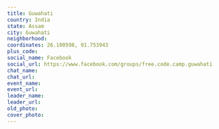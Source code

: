 ```yaml
---
title: Guwahati
country: India
state: Assam
city: Guwahati
neighborhood: 
coordinates: 26.180598, 91.753943
plus_code:
social_name: Facebook
social_url: https://www.facebook.com/groups/free.code.camp.guwahati
chat_name:
chat_url:
event_name:
event_url:
leader_name:
leader_url:
old_photo: 
cover_photo:
---
```

